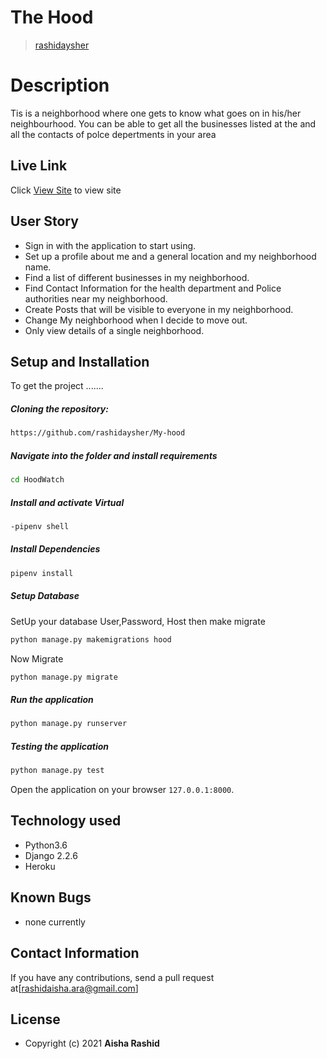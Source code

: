 # The Hood

>[rashidaysher](https://github.com/rashidaysher)  
  
# Description  
Tis is a neighborhood where one gets to know what goes on in his/her neighbourhood. You can be able to get all the businesses listed at the and all the contacts of polce depertments in your area



##  Live Link  
 Click [View Site](https://hood-3590.herokuapp.com/account/login/) to view site

 
## User Story  
  
* Sign in with the application to start using.
* Set up a profile about me and a general location and my neighborhood name.
* Find a list of different businesses in my neighborhood.
* Find Contact Information for the health department and Police authorities near my neighborhood.
* Create Posts that will be visible to everyone in my neighborhood.
* Change My neighborhood when I decide to move out.
* Only view details of a single neighborhood.
  
## Setup and Installation  
To get the project .......  
  
##### Cloning the repository:  
 ```bash 
https://github.com/rashidaysher/My-hood
```
##### Navigate into the folder and install requirements  
 ```bash 
cd HoodWatch 
```
##### Install and activate Virtual  
 ```bash 
-pipenv shell
```  
##### Install Dependencies  
 ```bash 
 pipenv install 
```  
 ##### Setup Database  
  SetUp your database User,Password, Host then make migrate  
 ```bash 
python manage.py makemigrations hood
 ``` 
 Now Migrate  
 ```bash 
 python manage.py migrate 
```
##### Run the application  
 ```bash 
 python manage.py runserver 
``` 
##### Testing the application  
 ```bash 
 python manage.py test 
```
Open the application on your browser `127.0.0.1:8000`.  
  
 
## Technology used  
  
* Python3.6
* Django 2.2.6
* Heroku
  
  
## Known Bugs  
*  none currently
  
## Contact Information   
If you have any contributions, send a pull request at[rashidaisha.ara@gmail.com]  
  
## License 


* Copyright (c) 2021 **Aisha Rashid**